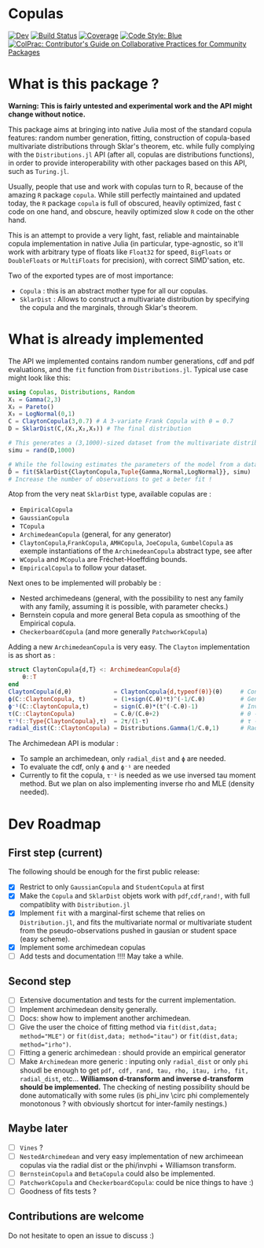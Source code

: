# Copulas

<!-- [![Stable](https://img.shields.io/badge/docs-stable-blue.svg)](https://lrnv.github.io/Copulas.jl/stable) -->
[![Dev](https://img.shields.io/badge/docs-dev-blue.svg)](https://lrnv.github.io/Copulas.jl/dev)
[![Build Status](https://github.com/lrnv/Copulas.jl/actions/workflows/CI.yml/badge.svg?branch=main)](https://github.com/lrnv/Copulas.jl/actions/workflows/CI.yml?query=branch%3Amain)
[![Coverage](https://codecov.io/gh/lrnv/Copulas.jl/branch/main/graph/badge.svg)](https://codecov.io/gh/lrnv/Copulas.jl)
[![Code Style: Blue](https://img.shields.io/badge/code%20style-blue-4495d1.svg)](https://github.com/invenia/BlueStyle)
[![ColPrac: Contributor's Guide on Collaborative Practices for Community Packages](https://img.shields.io/badge/ColPrac-Contributor's%20Guide-blueviolet)](https://github.com/SciML/ColPrac)

# What is this package ? 

**Warning: This is fairly untested and experimental work and the API might change without notice.**

This package aims at bringing into native Julia most of the standard copula features: random number generation, fitting, construction of copula-based multivariate distributions through Sklar's theorem, etc. while fully complying with the `Distributions.jl` API (after all, copulas are distributions functions), in order to provide interoperability with other packages based on this API, such as `Turing.jl`.

Usually, people that use and work with copulas turn to R, because of the amazing `R` package `copula`.
While still perfectly maintained and updated today, the `R` package `copula` is full of obscured, heavily optimized, fast `C` code on one hand, and obscure, heavily optimized slow `R` code on the other hand.

This is an attempt to provide a very light, fast, reliable and maintainable copula implementation in native Julia (in particular, type-agnostic, so it'll work with arbitrary type of floats like `Float32` for speed, `BigFloats` or `DoubleFloats` or `MultiFloats` for precision), with correct SIMD'sation, etc. 

Two of the exported types are of most importance: 

- `Copula` : this is an abstract mother type for all our copulas. 
- `SklarDist` : Allows to construct a multivariate distribution by specifying the copula and the marginals, through Sklar's theorem. 

# What is already implemented

The API we implemented contains random number generations, cdf and pdf evaluations, and the `fit` function from `Distributions.jl`. Typical use case might look like this: 

```julia
using Copulas, Distributions, Random
X₁ = Gamma(2,3)
X₂ = Pareto()
X₃ = LogNormal(0,1)
C = ClaytonCopula(3,0.7) # A 3-variate Frank Copula with θ = 0.7
D = SklarDist(C,(X₁,X₂,X₃)) # The final distribution

# This generates a (3,1000)-sized dataset from the multivariate distribution D
simu = rand(D,1000)

# While the following estimates the parameters of the model from a dataset : 
D̂ = fit(SklarDist{ClaytonCopula,Tuple{Gamma,Normal,LogNormal}}, simu)
# Increase the number of observations to get a beter fit !  
```

Atop from the very neat `SklarDist` type, available copulas are :
- `EmpiricalCopula`
- `GaussianCopula`
- `TCopula`
- `ArchimedeanCopula` (general, for any generator)
- `ClaytonCopula`,`FrankCopula`, `AMHCopula`, `JoeCopula`, `GumbelCopula` as exemple instantiations of the `ArchimedeanCopula` abstract type, see after
- `WCopula` and `MCopula` are Fréchet-Hoeffding bounds.
- `EmpiricalCopula` to follow your dataset.

Next ones to be implemented will probably be : 
- Nested archimedeans (general, with the possibility to nest any family with any family, assuming it is possible, with parameter checks.)
- Bernstein copula and more general Beta copula as smoothing of the Empirical copula. 
- `CheckerboardCopula` (and more generally `PatchworkCopula`)

Adding a new `ArchimedeanCopula` is very easy. The `Clayton` implementation is as short as : 

```julia
struct ClaytonCopula{d,T} <: ArchimedeanCopula{d}
    θ::T
end
ClaytonCopula(d,θ)            = ClaytonCopula{d,typeof(θ)}(θ)     # Constructor
ϕ(C::ClaytonCopula, t)        = (1+sign(C.θ)*t)^(-1/C.θ)          # Generator
ϕ⁻¹(C::ClaytonCopula,t)       = sign(C.θ)*(t^(-C.θ)-1)            # Inverse Generator
τ(C::ClaytonCopula)           = C.θ/(C.θ+2)                       # θ -> τ
τ⁻¹(::Type{ClaytonCopula},τ)  = 2τ/(1-τ)                          # τ -> θ
radial_dist(C::ClaytonCopula) = Distributions.Gamma(1/C.θ,1)      # Radial distribution
```
The Archimedean API is modular : 

- To sample an archimedean, only `radial_dist` and `ϕ` are needed.
- To evaluate the cdf, only `ϕ` and `ϕ⁻¹` are needed
- Currently to fit the copula, `τ⁻¹` is needed as we use inversed tau moment method. But we plan on also implementing inverse rho and MLE (density needed). 

# Dev Roadmap

## First step (current)

The following should be enough for the first public release: 

- [x] Restrict to only `GaussianCopula` and `StudentCopula` at first
- [x] Make the `Copula` and `SklarDist` objets work with `pdf`,`cdf`,`rand!`, with full compatiblity with `Distribution.jl`
- [x] Implement `fit` with a marginal-first scheme that relies on `Distribution.jl`, and fits the multivariate normal or multivariate student from the pseudo-observations pushed in gausian or student space (easy scheme). 
- [x] Implement some archimedean copulas
- [ ] Add tests and documentation !!!! May take a while. 

## Second step

- [ ] Extensive documentation and tests for the current implementation. 
- [ ] Implement archimedean density generally. 
- [ ] Docs: show how to implement another archimedean.  
- [ ] Give the user the choice of fitting method via `fit(dist,data; method="MLE")` or `fit(dist,data; method="itau")` or `fit(dist,data; method="irho")`.
- [ ] Fitting a generic archimedean : should provide an empirical generator
- [ ] Make `Archimedean` more generic : inputing only `radial_dist` or only `phi` shoudl be enough to get `pdf, cdf, rand, tau, rho, itau, irho, fit, radial_dist`, etc...  **Williamson d-transform and inverse d-transform should be implemented.** The checking of nesting possibility should be done automatically with some rules (is phi_inv \circ phi complementely monotonous ? with obviously shortcut for inter-family nestings.)   

## Maybe later

- [ ] `Vines` ?
- [ ] `NestedArchimedean` and very easy implementation of new archimeean copulas via the radial dist or the phi/invphi + Williamson transform. 
- [ ] `BernsteinCopula` and `BetaCopula` could also be implemented. 
- [ ] `PatchworkCopula` and `CheckerboardCopula`: could be nice things to have :)
- [ ] Goodness of fits tests ?

## Contributions are welcome

Do not hesitate to open an issue to discuss :)
